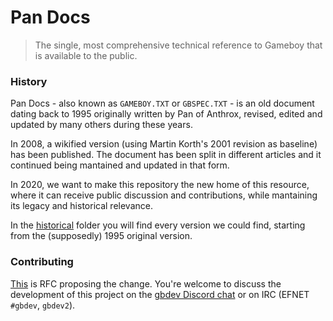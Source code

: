 # Pan Docs

> The single, most comprehensive technical reference to Gameboy that is available to the public.

### History

Pan Docs - also known as `GAMEBOY.TXT` or `GBSPEC.TXT` - is an old document dating back to 1995 originally written by Pan of Anthrox, revised, edited and updated by many others during these years.

In 2008, a wikified version (using Martin Korth's 2001 revision as baseline) has been published. The document has been split in different articles and it continued being mantained and updated in that form.

In 2020, we want to make this repository the new home of this resource, where it can receive public discussion and contributions, while mantaining its legacy and historical relevance.

In the [historical](historical/) folder you will find every version we could find, starting from the (supposedly) 1995 original version.

### Contributing 

[This]() is  RFC proposing the change. You're welcome to discuss the development of this project on the [gbdev Discord chat]() or on IRC (EFNET `#gbdev`, `gbdev2`).
